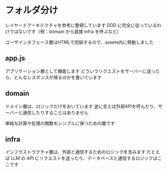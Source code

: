 # フォルダ分け
レイヤードアーキテクチャを参考に整頓しています
DDD に完全に従っているわけではないです（例：domain から直接 infra を呼ぶなど）

ユーザインタフェース層はHTMLで完結するので、assets内に移動しました

## app.js
アプリケーション層として機能します
どういうリクエストをサーバーに送ったら、どんなレスポンスが帰るのかを書いています

## domain
ドメイン層は、ロジックだけをおいています
逆に言えば外部APIを呼んだり、サーバーと通信したりすることはありません

単純な計算や処理の関数をシンプルに保つための層です

## infra
インフラストラクチャ層は、外部と通信するためのロジックを含みます
たとえば LLM の API にリクエストを送ったり、データベースと通信するロジックはここです